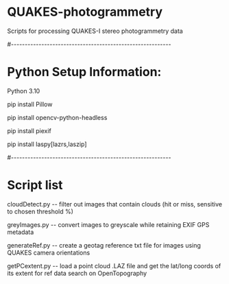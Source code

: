 # QUAKES-photogrammetry
Scripts for processing QUAKES-I stereo photogrammetry data

#----------------------------------------------------------
# Python Setup Information:
Python 3.10

pip install Pillow 

pip install opencv-python-headless

pip install piexif

pip install laspy[lazrs,laszip]

#----------------------------------------------------------
# Script list
cloudDetect.py -- filter out images that contain clouds (hit or miss, sensitive to chosen threshold %)

greyImages.py  -- convert images to greyscale while retaining EXIF GPS metadata

generateRef.py -- create a geotag reference txt file for images using QUAKES camera orientations

getPCextent.py -- load a point cloud .LAZ file and get the lat/long coords of its extent for ref data search on OpenTopography
